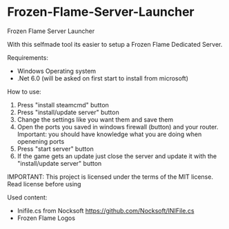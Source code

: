 # Frozen-Flame-Server-Launcher

Frozen Flame Server Launcher

With this selfmade tool its easier to setup a Frozen Flame Dedicated Server.

Requirements:

- Windows Operating system
- .Net 6.0 (will be asked on first start to install from microsoft)


How to use:

1. Press "install steamcmd" button
2. Press "install/update server" button
3. Change the settings like you want them and save them
4. Open the ports you saved in windows firewall (button) and your router.
   Important: you should have knowledge what you are doing when openening ports
6. Press "start server" button
7. If the game gets an update just close the server and update it with the "install/update server" button


IMPORTANT:
This project is licensed under the terms of the MIT license.
Read license before using


Used content:
- Inifile.cs from Nocksoft https://github.com/Nocksoft/INIFile.cs
- Frozen Flame Logos
